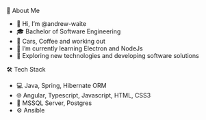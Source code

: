 🧔  About Me
- 👋 Hi, I’m @andrew-waite
- 🎓 Bachelor of Software Engineering
- 👀 Cars, Coffee and working out
- 🌱 I’m currently learning Electron and NodeJs
- 🤔 Exploring new technologies and developing software solutions

🛠  Tech Stack
- 💻 Java, Spring, Hibernate ORM
- 🌐 Angular, Typescript, Javascript, HTML, CSS3
- 📘 MSSQL Server, Postgres
- ⚙️ Ansible
<!---
andrew-waite/andrew-waite is a ✨ special ✨ repository because its `README.md` (this file) appears on your GitHub profile.
You can click the Preview link to take a look at your changes.
--->

